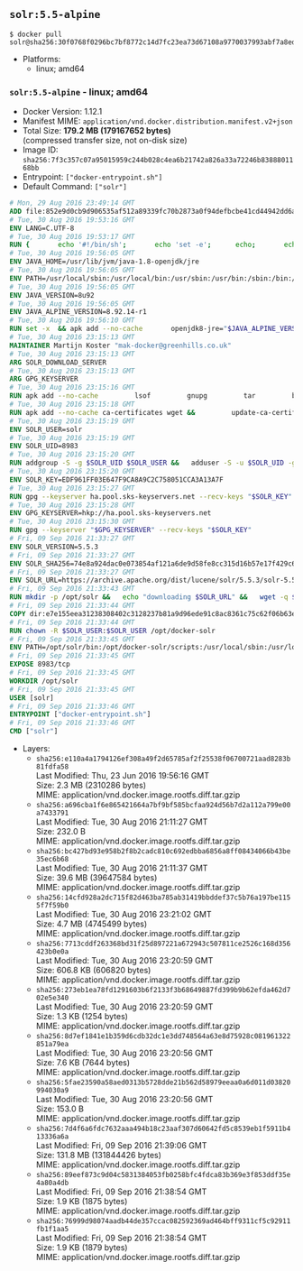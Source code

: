 ## `solr:5.5-alpine`

```console
$ docker pull solr@sha256:30f0768f0296bc7bf8772c14d7fc23ea73d67108a9770037993abf7a8ed3e530
```

-	Platforms:
	-	linux; amd64

### `solr:5.5-alpine` - linux; amd64

-	Docker Version: 1.12.1
-	Manifest MIME: `application/vnd.docker.distribution.manifest.v2+json`
-	Total Size: **179.2 MB (179167652 bytes)**  
	(compressed transfer size, not on-disk size)
-	Image ID: `sha256:7f3c357c07a95015959c244b028c4ea6b21742a826a33a72246b8388801168bb`
-	Entrypoint: `["docker-entrypoint.sh"]`
-	Default Command: `["solr"]`

```dockerfile
# Mon, 29 Aug 2016 23:49:14 GMT
ADD file:852e9d0cb9d906535af512a89339fc70b2873a0f94defbcbe41cd44942dd6ac8 in / 
# Tue, 30 Aug 2016 19:53:16 GMT
ENV LANG=C.UTF-8
# Tue, 30 Aug 2016 19:53:17 GMT
RUN { 		echo '#!/bin/sh'; 		echo 'set -e'; 		echo; 		echo 'dirname "$(dirname "$(readlink -f "$(which javac || which java)")")"'; 	} > /usr/local/bin/docker-java-home 	&& chmod +x /usr/local/bin/docker-java-home
# Tue, 30 Aug 2016 19:56:05 GMT
ENV JAVA_HOME=/usr/lib/jvm/java-1.8-openjdk/jre
# Tue, 30 Aug 2016 19:56:05 GMT
ENV PATH=/usr/local/sbin:/usr/local/bin:/usr/sbin:/usr/bin:/sbin:/bin:/usr/lib/jvm/java-1.8-openjdk/jre/bin:/usr/lib/jvm/java-1.8-openjdk/bin
# Tue, 30 Aug 2016 19:56:05 GMT
ENV JAVA_VERSION=8u92
# Tue, 30 Aug 2016 19:56:05 GMT
ENV JAVA_ALPINE_VERSION=8.92.14-r1
# Tue, 30 Aug 2016 19:56:10 GMT
RUN set -x 	&& apk add --no-cache 		openjdk8-jre="$JAVA_ALPINE_VERSION" 	&& [ "$JAVA_HOME" = "$(docker-java-home)" ]
# Tue, 30 Aug 2016 23:15:13 GMT
MAINTAINER Martijn Koster "mak-docker@greenhills.co.uk"
# Tue, 30 Aug 2016 23:15:13 GMT
ARG SOLR_DOWNLOAD_SERVER
# Tue, 30 Aug 2016 23:15:13 GMT
ARG GPG_KEYSERVER
# Tue, 30 Aug 2016 23:15:16 GMT
RUN apk add --no-cache         lsof         gnupg         tar         bash
# Tue, 30 Aug 2016 23:15:18 GMT
RUN apk add --no-cache ca-certificates wget &&         update-ca-certificates
# Tue, 30 Aug 2016 23:15:19 GMT
ENV SOLR_USER=solr
# Tue, 30 Aug 2016 23:15:19 GMT
ENV SOLR_UID=8983
# Tue, 30 Aug 2016 23:15:20 GMT
RUN addgroup -S -g $SOLR_UID $SOLR_USER &&   adduser -S -u $SOLR_UID -g $SOLR_USER $SOLR_USER
# Tue, 30 Aug 2016 23:15:20 GMT
ENV SOLR_KEY=EDF961FF03E647F9CA8A9C2C758051CCA3A13A7F
# Tue, 30 Aug 2016 23:15:27 GMT
RUN gpg --keyserver ha.pool.sks-keyservers.net --recv-keys "$SOLR_KEY"
# Tue, 30 Aug 2016 23:15:28 GMT
ENV GPG_KEYSERVER=hkp://ha.pool.sks-keyservers.net
# Tue, 30 Aug 2016 23:15:30 GMT
RUN gpg --keyserver "$GPG_KEYSERVER" --recv-keys "$SOLR_KEY"
# Fri, 09 Sep 2016 21:33:27 GMT
ENV SOLR_VERSION=5.5.3
# Fri, 09 Sep 2016 21:33:27 GMT
ENV SOLR_SHA256=74e8a924dac0e073854af121a6de9d58fe8cc315d16b57e17f429c6a91b0b065
# Fri, 09 Sep 2016 21:33:27 GMT
ENV SOLR_URL=https://archive.apache.org/dist/lucene/solr/5.5.3/solr-5.5.3.tgz
# Fri, 09 Sep 2016 21:33:43 GMT
RUN mkdir -p /opt/solr &&   echo "downloading $SOLR_URL" &&   wget -q $SOLR_URL -O /opt/solr.tgz &&   echo "downloading $SOLR_URL.asc" &&   wget -q $SOLR_URL.asc -O /opt/solr.tgz.asc &&   echo "$SOLR_SHA256 */opt/solr.tgz" | sha256sum -c - &&   (>&2 ls -l /opt/solr.tgz /opt/solr.tgz.asc) &&   gpg --batch --verify /opt/solr.tgz.asc /opt/solr.tgz &&   tar -C /opt/solr --extract --file /opt/solr.tgz --strip-components=1 &&   rm /opt/solr.tgz* &&   rm -Rf /opt/solr/docs/ &&   mkdir -p /opt/solr/server/solr/lib /opt/solr/server/solr/mycores &&   sed -i -e 's/#SOLR_PORT=8983/SOLR_PORT=8983/' /opt/solr/bin/solr.in.sh &&   sed -i -e '/-Dsolr.clustering.enabled=true/ a SOLR_OPTS="$SOLR_OPTS -Dsun.net.inetaddr.ttl=60 -Dsun.net.inetaddr.negative.ttl=60"' /opt/solr/bin/solr.in.sh &&   chown -R $SOLR_USER:$SOLR_USER /opt/solr &&   mkdir /docker-entrypoint-initdb.d /opt/docker-solr/
# Fri, 09 Sep 2016 21:33:44 GMT
COPY dir:e7e155eea31238308402c3128237b81a9d96ede91c8ac8361c75c62f06b63e9b in /opt/docker-solr/scripts 
# Fri, 09 Sep 2016 21:33:44 GMT
RUN chown -R $SOLR_USER:$SOLR_USER /opt/docker-solr
# Fri, 09 Sep 2016 21:33:45 GMT
ENV PATH=/opt/solr/bin:/opt/docker-solr/scripts:/usr/local/sbin:/usr/local/bin:/usr/sbin:/usr/bin:/sbin:/bin:/usr/lib/jvm/java-1.8-openjdk/jre/bin:/usr/lib/jvm/java-1.8-openjdk/bin
# Fri, 09 Sep 2016 21:33:45 GMT
EXPOSE 8983/tcp
# Fri, 09 Sep 2016 21:33:45 GMT
WORKDIR /opt/solr
# Fri, 09 Sep 2016 21:33:45 GMT
USER [solr]
# Fri, 09 Sep 2016 21:33:46 GMT
ENTRYPOINT ["docker-entrypoint.sh"]
# Fri, 09 Sep 2016 21:33:46 GMT
CMD ["solr"]
```

-	Layers:
	-	`sha256:e110a4a1794126ef308a49f2d65785af2f25538f06700721aad8283b81fdfa58`  
		Last Modified: Thu, 23 Jun 2016 19:56:16 GMT  
		Size: 2.3 MB (2310286 bytes)  
		MIME: application/vnd.docker.image.rootfs.diff.tar.gzip
	-	`sha256:a696cba1f6e865421664a7bf9bf585bcfaa924d56b7d2a112a799e00a7433791`  
		Last Modified: Tue, 30 Aug 2016 21:11:27 GMT  
		Size: 232.0 B  
		MIME: application/vnd.docker.image.rootfs.diff.tar.gzip
	-	`sha256:bc427bd93e958b2f8b2cadc810c692edbba6856a8ff08434066b43be35ec6b68`  
		Last Modified: Tue, 30 Aug 2016 21:11:37 GMT  
		Size: 39.6 MB (39647584 bytes)  
		MIME: application/vnd.docker.image.rootfs.diff.tar.gzip
	-	`sha256:14cfd928a2dc715f82d463ba785ab31419bbddef37c5b76a197be1155f7f59b0`  
		Last Modified: Tue, 30 Aug 2016 23:21:02 GMT  
		Size: 4.7 MB (4745499 bytes)  
		MIME: application/vnd.docker.image.rootfs.diff.tar.gzip
	-	`sha256:7713cddf263368bd31f25d897221a672943c507811ce2526c168d356423b0e0a`  
		Last Modified: Tue, 30 Aug 2016 23:20:59 GMT  
		Size: 606.8 KB (606820 bytes)  
		MIME: application/vnd.docker.image.rootfs.diff.tar.gzip
	-	`sha256:273eb1ea78fd1291603b6f2133f3b68649887fd399b9b62efda462d702e5e340`  
		Last Modified: Tue, 30 Aug 2016 23:20:59 GMT  
		Size: 1.3 KB (1254 bytes)  
		MIME: application/vnd.docker.image.rootfs.diff.tar.gzip
	-	`sha256:8d7ef1841e1b359d6cdb32dc1e3dd748564a63e8d75928c081961322851a79ea`  
		Last Modified: Tue, 30 Aug 2016 23:20:56 GMT  
		Size: 7.6 KB (7644 bytes)  
		MIME: application/vnd.docker.image.rootfs.diff.tar.gzip
	-	`sha256:5fae23590a58aed0313b5728dde21b562d58979eeaa0a6d011d03820994030a9`  
		Last Modified: Tue, 30 Aug 2016 23:20:56 GMT  
		Size: 153.0 B  
		MIME: application/vnd.docker.image.rootfs.diff.tar.gzip
	-	`sha256:7d4f6a6fdc7632aaa494b18c23aaf307d60642fd5c8539eb1f5911b413336a6a`  
		Last Modified: Fri, 09 Sep 2016 21:39:06 GMT  
		Size: 131.8 MB (131844426 bytes)  
		MIME: application/vnd.docker.image.rootfs.diff.tar.gzip
	-	`sha256:89eef873c9d04c5831384053fb0258bfc4fdca83b369e3f853ddf35e4a80a4db`  
		Last Modified: Fri, 09 Sep 2016 21:38:54 GMT  
		Size: 1.9 KB (1875 bytes)  
		MIME: application/vnd.docker.image.rootfs.diff.tar.gzip
	-	`sha256:76999d98074aadb44de357ccac082592369ad464bff9311cf5c92911fb1f1aa5`  
		Last Modified: Fri, 09 Sep 2016 21:38:54 GMT  
		Size: 1.9 KB (1879 bytes)  
		MIME: application/vnd.docker.image.rootfs.diff.tar.gzip
